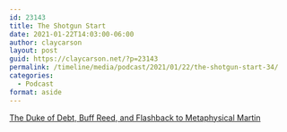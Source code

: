 ```yaml
---
id: 23143
title: The Shotgun Start
date: 2021-01-22T14:03:00-06:00
author: claycarson
layout: post
guid: https://claycarson.net/?p=23143
permalink: /timeline/media/podcast/2021/01/22/the-shotgun-start-34/
categories:
  - Podcast
format: aside
---
```

<div class="media-details"><a href="">The Duke of Debt, Buff Reed, and Flashback to Metaphysical Martin</a></div>

<div class="media-creator"></div>

<div class="media-rating"></div>
